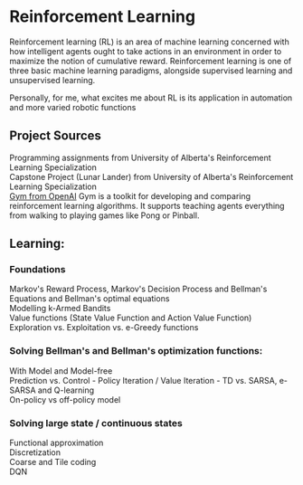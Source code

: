 # Reinforcement Learning
Reinforcement learning (RL) is an area of machine learning concerned with how intelligent agents ought to take actions in an environment in order to maximize the notion of cumulative reward. Reinforcement learning is one of three basic machine learning paradigms, alongside supervised learning and unsupervised learning.

Personally, for me, what excites me about RL is its application in automation and more varied robotic functions

## Project Sources
Programming assignments from University of Alberta's Reinforcement Learning Specialization <br>
Capstone Project (Lunar Lander) from University of Alberta's Reinforcement Learning Specialization<br>
[Gym from OpenAI](https://gym.openai.com/) 
Gym is a toolkit for developing and comparing reinforcement learning algorithms. It supports teaching agents everything from walking to playing games like Pong or Pinball.<br>

## Learning:
### Foundations
Markov's Reward Process, Markov's Decision Process and Bellman's Equations and Bellman's optimal equations<br>
Modelling k-Armed Bandits<br>
Value functions (State Value Function and Action Value Function)<br>
Exploration vs. Exploitation vs. e-Greedy functions <br>

### Solving Bellman's and Bellman's optimization functions:
With Model and Model-free<br>
Prediction vs. Control - Policy Iteration / Value Iteration - TD vs. SARSA, e-SARSA and Q-learning<br>
On-policy vs off-policy model<br>

### Solving large state / continuous states
Functional approximation<br>
Discretization<br>
Coarse and Tile coding<br>
DQN<br>
